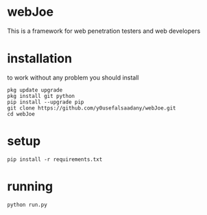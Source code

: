 # webJoe
This is a framework for web penetration testers and web developers

# installation 
to work without any problem you should install
```
pkg update upgrade
pkg install git python
pip install --upgrade pip
git clone https://github.com/y0usefalsaadany/webJoe.git
cd webJoe
```

# setup

```
pip install -r requirements.txt
```

# running
```
python run.py
```
